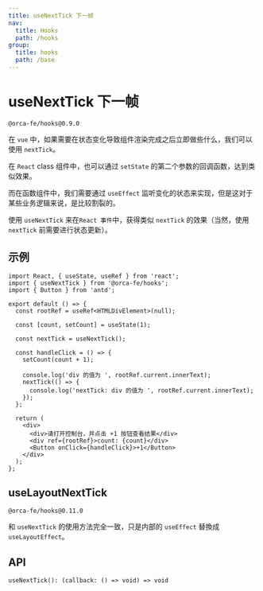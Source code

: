 ```yaml
---
title: useNextTick 下一帧
nav:
  title: Hooks
  path: /hooks
group:
  title: hooks
  path: /base
---
```


# useNextTick 下一帧

`@orca-fe/hooks@0.9.0`

在 `vue` 中，如果需要在状态变化导致组件渲染完成之后立即做些什么，我们可以使用 `nextTick`。

在 `React` class 组件中，也可以通过 `setState` 的第二个参数的回调函数，达到类似效果。

而在函数组件中，我们需要通过 `useEffect` 监听变化的状态来实现，但是这对于某些业务逻辑来说，是比较割裂的。

使用 `useNextTick` 来在`React 事件`中，获得类似 `nextTick` 的效果（当然，使用 `nextTick` 前需要进行状态更新）。

## 示例

```tsx
import React, { useState, useRef } from 'react';
import { useNextTick } from '@orca-fe/hooks';
import { Button } from 'antd';

export default () => {
  const rootRef = useRef<HTMLDivElement>(null);

  const [count, setCount] = useState(1);

  const nextTick = useNextTick();

  const handleClick = () => {
    setCount(count + 1);

    console.log('div 的值为 ', rootRef.current.innerText);
    nextTick(() => {
      console.log('nextTick: div 的值为 ', rootRef.current.innerText);
    });
  };

  return (
    <div>
      <div>请打开控制台，并点击 +1 按钮查看结果</div>
      <div ref={rootRef}>count: {count}</div>
      <Button onClick={handleClick}>+1</Button>
    </div>
  );
};
```

## useLayoutNextTick

`@orca-fe/hooks@0.11.0`

和 `useNextTick` 的使用方法完全一致，只是内部的 `useEffect` 替換成 `useLayoutEffect`。

## API

`useNextTick(): (callback: () => void) => void`
